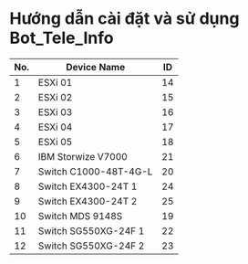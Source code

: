 # Hướng dẫn cài đặt và sử dụng Bot_Tele_Info

| No. | Device Name           | ID |
|-----|-----------------------|----|
| 1   | ESXi 01               | 14 |
| 2   | ESXi 02               | 15 |
| 3   | ESXi 03               | 16 |
| 4   | ESXi 04               | 17 |
| 5   | ESXi 05               | 18 |
| 6   | IBM Storwize V7000     | 21 |
| 7   | Switch C1000-48T-4G-L  | 20 |
| 8   | Switch EX4300-24T 1    | 24 |
| 9   | Switch EX4300-24T 2    | 25 |
| 10  | Switch MDS 9148S       | 19 |
| 11  | Switch SG550XG-24F 1   | 22 |
| 12  | Switch SG550XG-24F 2   | 23 |